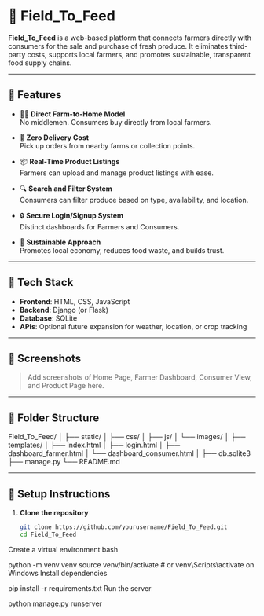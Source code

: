 # 🌾 Field_To_Feed

**Field_To_Feed** is a web-based platform that connects farmers directly with consumers for the sale and purchase of fresh produce. It eliminates third-party costs, supports local farmers, and promotes sustainable, transparent food supply chains.

---

## 🚀 Features

- 👨‍🌾 **Direct Farm-to-Home Model**  
  No middlemen. Consumers buy directly from local farmers.

- 🛒 **Zero Delivery Cost**  
  Pick up orders from nearby farms or collection points.

- 📦 **Real-Time Product Listings**  
  Farmers can upload and manage product listings with ease.

- 🔍 **Search and Filter System**  
  Consumers can filter produce based on type, availability, and location.

- 🔒 **Secure Login/Signup System**  
  Distinct dashboards for Farmers and Consumers.

- 🌱 **Sustainable Approach**  
  Promotes local economy, reduces food waste, and builds trust.

---

## 🧱 Tech Stack

- **Frontend**: HTML, CSS, JavaScript  
- **Backend**: Django (or Flask)  
- **Database**: SQLite  
- **APIs**: Optional future expansion for weather, location, or crop tracking

---

## 📸 Screenshots

> Add screenshots of Home Page, Farmer Dashboard, Consumer View, and Product Page here.

---

## 📂 Folder Structure
Field_To_Feed/
│
├── static/
│ ├── css/
│ ├── js/
│ └── images/
│
├── templates/
│ ├── index.html
│ ├── login.html
│ ├── dashboard_farmer.html
│ └── dashboard_consumer.html
│
├── db.sqlite3
├── manage.py
└── README.md


---

## 📌 Setup Instructions

1. **Clone the repository**
   ```bash
   git clone https://github.com/yourusername/Field_To_Feed.git
   cd Field_To_Feed

Create a virtual environment
bash


python -m venv venv
source venv/bin/activate  # or venv\Scripts\activate on Windows
Install dependencies



pip install -r requirements.txt
Run the server


python manage.py runserver
